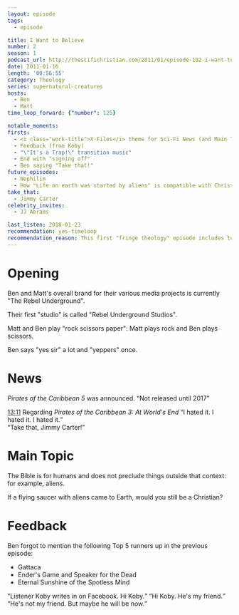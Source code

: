 ```yaml
---
layout: episode
tags:
  - episode

title: I Want to Believe
number: 2
season: 1
podcast_url: http://thescifichristian.com/2011/01/episode-102-i-want-to-believe/
date: 2011-01-16
length: '00:56:55'
category: Theology
series: supernatural-creatures
hosts:
  - Ben
  - Matt
time_loop_forward: {"number": 125}

notable_moments:
firsts: 
  - <i class="work-title">X-Files</i> theme for Sci-Fi News (and Main Topic transition)
  - Feedback (from Koby)
  - "\"It's a Trap!\" transition music"
  - End with "signing off" 
  - Ben saying "Take that!"
future_episodes: 
  - Nephilim
  - How "Life on earth was started by aliens" is compatible with Christianity
take_that:
  - Jimmy Carter
celebrity_invites:
  - JJ Abrams

last_listen: 2018-01-23
recommendation: yes-timeloop
recommendation_reason: This first "fringe theology" episode includes topics that will be major themes of the podcast, such as the scope of the Bible and what is compatible with Christianity.
---
```

# Opening
Ben and Matt's overall brand for their various media projects is currently "The Rebel Underground".

Their first "studio" is called "Rebel Underground Studios".

Matt and Ben play "rock scissors paper": Matt plays rock and Ben plays scissors.

Ben says "yes sir" a lot and "yeppers" once.



# News
<i class="work-title">Pirates of the Caribbean 5</i> was announced. <q class="archivist inline">Not released until 2017</q>

<div class="quote">
  <a class="timestamp tag is-medium is-rounded is-primary" href="http://thescifichristian.com/2011/01/episode-102-i-want-to-believe/#t=13:11">13:11</a>
  <span class="quote-context is-size-6">Regarding <i class="work-title">Pirates of the Caribbean 3: At World's End</i></span>
  <q class="ben">I hated it. I hated it. I hated it.</q>
</div>

<div class="quote">
  <q class="ben">Take that, Jimmy Carter!</q>
</div>



# Main Topic

The Bible is for humans and does not preclude things outside that context: for example, aliens.

If a flying saucer with aliens came to Earth, would you still be a Christian?



# Feedback
Ben forgot to mention the following Top 5 runners up in the previous episode: 
- Gattaca
- Ender's Game and Speaker for the Dead
- Eternal Sunshine of the Spotless Mind

<div class="quote">
  <q class="ben">Listener Koby writes in on Facebook. Hi Koby.</q>
  <q class="matt">Hi Koby. He's my friend.</q>
  <q class="ben">He's not my friend. But maybe he will be now.</q>
</div>